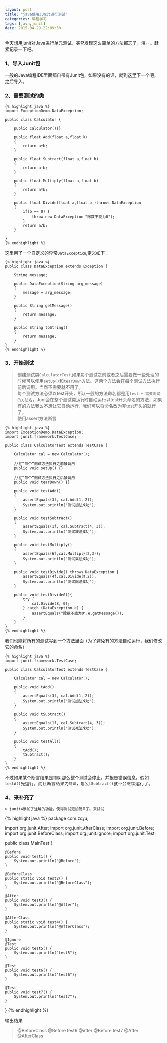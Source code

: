 ```yaml
---
layout: post
title: "java使用JUnit进行测试"
categories: 编程学习
tags: [java,junit]
date: 2015-04-29 22:09:50
---
```


今天想用junit对Java进行单元测试，突然发现这么简单的方法都忘了，泪。。。赶紧记录一下吧。

### 1、导入Junit包

一般的Java编程IDE里面都自带有Junit包，如果没有的话，就到[这里](https://github.com/junit-team/junit/releases)下一个吧，之后导入。

<!-- more -->

### 2、需要测试的类

	{% highlight java %}
	import ExceptionDemo.DataException;
	
	public class Calculator {
	
	    public Calculator(){}
	
	    public float Add(float a,float b)
	    {
	        return a+b;
	    }
	
	    public float Subtract(float a,float b)
	    {
	        return a-b;
	    }
	
	    public float Multiply(float a,float b)
	    {
	        return a*b;
	    }
	
	    public float Divide(float a,float b )throws DataException
	    {
	        if(b == 0) {
	            throw new DataException("除数不能为0");
	        }
	        return a/b;
	    }
	
	}
	{% endhighlight %}

这里用了一个自定义的异常`DataException`,定义如下：

	{% highlight java %}
	public class DataException extends Exception {
	
	    String message;
	
	    public DataException(String arg_message)
	    {
	        message = arg_message;
	    }
	
	    public String getMessage()
	    {
	        return message;
	    }
	
	    public String toString()
	    {
	        return message;
	    }
	}
	{% endhighlight %}

### 3、开始测试

> 创建测试类`CalculatorTest`,如果每个测试之前或者之后需要做一些处理的时候可以使用`setUp()`和`tearDown`方法。这两个方法会在每个测试方法执行前后调用。当然不需要就不用了。  
> 每个测试方法必须以test开头，所以一般的方法命名都是用`test + 需要测试的方法名`，Juni会在整个测试类运行时自动运行以test开头命名的方法，如果有的方法我么不想让它自动运行，我们可以将命名改为非test开头的就行了。  
> 使用assert方法断言


	{% highlight java %}
	import ExceptionDemo.DataException;
	import junit.framework.TestCase;
	
	public class CalculatorTest extends TestCase {
	
	    Calculator cal = new Calculator();
	
	    //在“每个”测试方法执行之前被调用
	    public void setUp() {}
	
	    //在“每个”测试方法执行之后被调用
	    public void tearDown() {}
	
	    public void testAdd()
	    {
	        assertEquals(3f, cal.Add(1, 2));
	        System.out.println("测试加法成功");
	    }
	
	    public void testSubtract()
	    {
	        assertEquals(1f, cal.Subtract(4, 3));
	        System.out.println("测试减法成功");
	    }
	
	    public void testMultiply()
	    {
	        assertEquals(6f,cal.Multiply(2,3));
	        System.out.println("测试乘法成功");
	    }
	
	    public void testDivide() throws DataException {
	        assertEquals(4f,cal.Divide(8,2));
	        System.out.println("测试除法成功");
	    }
	
	    public void testDivide0(){
	        try {
	            cal.Divide(8, 0);
	        } catch (DataException e) {
	            assertEquals("除数不能为0",e.getMessage());
	        }
	    }
	}
	{% endhighlight %}

我们也能将所有的测试写到一个方法里面（为了避免有的方法自动运行，我们修改它的命名）

	{% highlight java %}
	import junit.framework.TestCase;
	
	public class CalculatorTest extends TestCase {
	
	    Calculator cal = new Calculator();
	
	    public void tAdd()
	    {
	        assertEquals(3f, cal.Add(1, 2));
	        System.out.println("测试加法成功");
	    }
	
	    public void tSubtract()
	    {
	        assertEquals(1f, cal.Subtract(4, 3));
	        System.out.println("测试减法成功");
	    }
	
	    public void testAll()
	    {
	        tAdd();
	        tSubtract();
	    }
	}
	{% endhighlight %}

不过如果某个断言结果是`错误`,那么整个测试会停止，并报告错误信息。假如`testA()`先运行，而且断言结果为`错误`，那么`tSubtract()`就不会继续运行了。

### 4、来补充了

	> junit4添加了注解的功能，使得测试更加简单了。来试试

{% highlight java %}
package com.zqyu;

import org.junit.After;
import org.junit.AfterClass;
import org.junit.Before;
import org.junit.BeforeClass;
import org.junit.Ignore;
import org.junit.Test;

public class MainTest {

	@Before
	public void test1() {
		System.out.println("@Before");
	}
	
	@BeforeClass
	public static void test2() {
		System.out.println("@BeforeClass");
	}
	
	@After
	public void test3() {
		System.out.println("@After");
	}
	
	@AfterClass
	public static void test4() {
		System.out.println("@AfterClass");
	}
	
	@Ignore
	@Test
	public void test5() {
		System.out.println("test5");
	}
	
	@Test
	public void test6() {
		System.out.println("test6");
	}
	
	@Test
	public void test7() {
		System.out.println("test7");
	}

}
{% endhighlight %}	

输出结果

>@BeforeClass
@Before
test6
@After
@Before
test7
@After
@AfterClass




